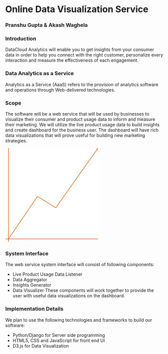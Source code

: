 # Online Data Visualization Service
### Pranshu Gupta & Akash Waghela

### Introduction
DataCloud Analytics will enable you to get insights from your consumer data in order to help you connect with the right customer, personalize every interaction and measure the effectiveness of each engagement.

### Data Analytics as a Service
Analytics as a Service (AaaS) refers to the provision of analytics software and operations through Web-delivered technologies. 

### Scope
The software will be a web service that will be used by businesses to visualize their consumer and product usage data to inform and measure their marketing. We will utilize the live product usage data to build insights and create dashboard for the business user. The dashboard will have rich data visualizations that will prove useful for building new marketing strategies. 

![logo](datacloud.png)

### System Interface
The web service system interface will consist of following components:
* Live Product Usage Data Listener
* Data Aggregator
* Insights Generator
* Data Visualizer 
These components will work together to provide the user with useful data visualizations on the dashboard.

### Implementation Details
We plan to use the following technologies and frameworks to build our software:
* Python/Django for Server side programming
* HTML5, CSS and JavaScript for front end UI
* D3.js for Data Visualization 
